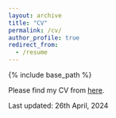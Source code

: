 ```yaml
---
layout: archive
title: "CV"
permalink: /cv/
author_profile: true
redirect_from:
  - /resume
---
```


{% include base_path %}

Please find my CV from [here](https://yaskatat.github.io/files/CV_Yasuka_Tateishi.pdf).

Last updated: 26th April, 2024
